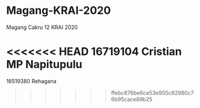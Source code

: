 # Magang-KRAI-2020

Magang Cakru 12 KRAI 2020

<<<<<<< HEAD
16719104 Cristian MP Napitupulu
=======
16519380 Rehagana 
>>>>>>> ffebc876be6ce53e905c82980c76b95cace89b25
